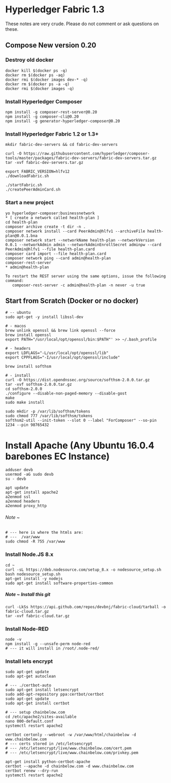 # Hyperledger Fabric 1.3
These notes are very crude. Please do not comment or ask questions on these.

## Compose New version 0.20
### Destroy old docker
```
docker kill $(docker ps -q)
docker rm $(docker ps -aq)
docker rmi $(docker images dev-* -q)
docker rm $(docker ps -a -q)
docker rmi $(docker images -q)
```

### Install Hyperledger Composer
```
npm install -g composer-rest-server@0.20
npm install -g composer-cli@0.20
npm install -g generator-hyperledger-composer@0.20
```

### Install Hyperledger Fabric 1.2 or 1.3+ 
```
mkdir fabric-dev-servers && cd fabric-dev-servers

curl -O https://raw.githubusercontent.com/hyperledger/composer-tools/master/packages/fabric-dev-servers/fabric-dev-servers.tar.gz
tar -xvf fabric-dev-servers.tar.gz

export FABRIC_VERSION=hlfv12
./downloadFabric.sh

./startFabric.sh
./createPeerAdminCard.sh
```

### Start a new project
```
yo hyperledger-composer:businessnetwork
* [ create a network called health-plan ]
cd health-plan
composer archive create -t dir -n .
composer network install --card PeerAdmin@hlfv1 --archiveFile health-plan@0.0.1.bna
composer network start --networkName health-plan --networkVersion 0.0.1 --networkAdmin admin --networkAdminEnrollSecret adminpw --card PeerAdmin@hlfv1 --file health-plan.card
composer card import --file health-plan.card
composer network ping --card admin@health-plan
composer-rest-server
* admin@health-plan
```

```
To restart the REST server using the same options, issue the following command:
   composer-rest-server -c admin@health-plan -n never -u true
```

## Start from Scratch (Docker or no docker)

```
# -- ubuntu
sudo apt-get -y install libssl-dev
```

```
# - macos
brew unlink openssl && brew link openssl --force
brew install openssl
export PATH="/usr/local/opt/openssl/bin:$PATH"' >> ~/.bash_profile
```

```
# - headers
export LDFLAGS="-L/usr/local/opt/openssl/lib"
export CPPFLAGS="-I/usr/local/opt/openssl/include"

brew install softhsm

# - install
curl -O https://dist.opendnssec.org/source/softhsm-2.0.0.tar.gz
tar -xvf softhsm-2.0.0.tar.gz
cd softhsm-2.0.0
./configure --disable-non-paged-memory --disable-gost
make
sudo make install
```

```
sudo mkdir -p /var/lib/softhsm/tokens
sudo chmod 777 /var/lib/softhsm/tokens
softhsm2-util --init-token --slot 0 --label "ForComposer" --so-pin 1234 --pin 98765432
```

# Install Apache (Any Ubuntu 16.0.4 barebones EC Instance)

```
adduser devb
usermod -aG sudo devb
su - devb

apt update
apt-get install apache2
a2enmod ssl
a2enmod headers
a2enmod proxy_http
```

###### Note ~
```
# --- here is where the htmls are:
# ---  /var/www
sudo chmod -R 755 /var/www
```

### Install Node.JS 8.x
```
cd ~
curl -sL https://deb.nodesource.com/setup_8.x -o nodesource_setup.sh
bash nodesource_setup.sh
apt-get install -y nodejs
sudo apt-get install software-properties-common
```

##### Note ~ Install this git
```
curl -LkSs https://api.github.com/repos/devbnj/fabric-cloud/tarball -o fabric-cloud.tar.gz
tar -xvf fabric-cloud.tar.gz
```

### Install Node-RED
```
node -v
npm install -g --unsafe-perm node-red
# --- it will install in /root/.node-red/
```

### Install lets encrypt
```
sudo apt-get update
sudo apt-get autoclean

# --- ./certbot-auto
sudo apt-get install letsencrypt
sudo add-apt-repository ppa:certbot/certbot
sudo apt-get update
sudo apt-get install certbot 

# --- setup chainbelow.com
cd /etc/apache2/sites-available
nano 000-default.conf
systemctl restart apache2

certbot certonly --webroot -w /var/www/html/chainbelow -d www.chainbelow.com
# --- certs stored in /etc/letsencrypt
# --- /etc/letsencrypt/live/www.chainbelow.com/cert.pem
# --- /etc/letsencrypt/live/www.chainbelow.com/privkey.pem

apt-get install python-certbot-apache
certbot --apache -d chainbelow.com -d www.chainbelow.com
certbot renew --dry-run
systemctl restart apache2
```

